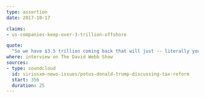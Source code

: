 ```yaml
---
type: assertion
date: 2017-10-17

claims:
- us-companies-keep-over-3-trillion-offshore

quote:
  "So we have $3.5 trillion coming back that will just -- literally you couldn't get it back, because of the tax system. It didn't really allow the companies even -- it didn't make sense to bring it back. The number was so high, and the bureaucracy so great. So all of that money -- it could be more than $3.5 trillion. You know, for years we've all been saying $2.5 trillion, well let me tell you: it's grown a lot, and it's at least $3.5 trillion will come back into our country and be put to work on jobs and other things."
where: interview on The David Webb Show
sources:
- type: soundcloud
  id: siriusxm-news-issues/potus-donald-trump-discussing-tax-reform
  start: 356
  duration: 25
---
```


